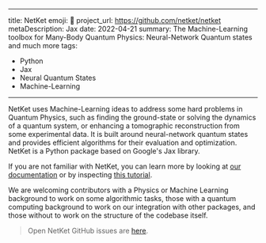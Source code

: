 ---
 title: NetKet
 emoji: 🧰
 project_url: https://github.com/netket/netket
 metaDescription: Jax 
 date: 2022-04-21
 summary: The Machine-Learning toolbox for Many-Body Quantum Physics: Neural-Network Quantum states and much more
 tags:
   - Python
   - Jax
   - Neural Quantum States
   - Machine-Learning
 ---

NetKet uses Machine-Learning ideas to address some hard problems in Quantum Physics, such as finding the ground-state or solving the dynamics of a quantum system, or enhancing a tomographic reconstruction from some experimental data. It is built around neural-network quantum states and provides efficient algorithms for their evaluation and optimization.  NetKet is a Python package based on Google's Jax library. 

If you are not familiar with NetKet, you can learn more by looking at [our documentation](https://netket.readthedocs.io/en/latest/index.html) or by inspecting [this tutorial](https://netket.readthedocs.io/en/latest/tutorials/gs-ising.html).

We are welcoming contributors with a Physics or Machine Learning background to work on some algorithmic tasks, those with a quantum computing background to work on our integration with other packages, and those without to work on the structure of the codebase itself.

  > Open NetKet GitHub issues are [here](https://github.com/netket/netket/issues).
